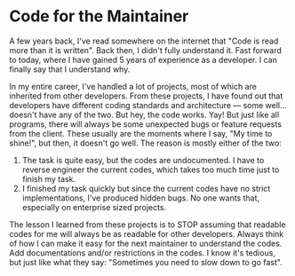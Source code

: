 # Code for the Maintainer

A few years back, I've read somewhere on the internet that "Code is read more than it is written".
Back then, I didn't fully understand it.
Fast forward to today, where I have gained 5 years of experience as a developer.
I can finally say that I understand why.

In my entire career, I've handled a lot of projects, most of which are inherited from other developers.
From these projects, I have found out that developers have different coding standards and architecture –– some well... doesn't have any of the two.
But hey, the code works.
Yay! But just like all programs, there will always be some unexpected bugs or feature requests from the client.
These usually are the moments where I say, "My time to shine!", but then, it doesn't go well.
The reason is mostly either of the two: 
1.  The task is quite easy, but the codes are undocumented.
I have to reverse engineer the current codes, which takes too much time just to finish my task.
2. I finished my task quickly but since the current codes have no strict implementations, I've produced hidden bugs.
No one wants that, especially on enterprise sized projects.

The lesson I learned from these projects is to STOP assuming that readable codes for me will always be as readable for other developers.
Always think of how I can make it easy for the next maintainer to understand the codes.
Add documentations and/or restrictions in the codes.
I know it's tedious, but just like what they say: "Sometimes you need to slow down to go fast".
